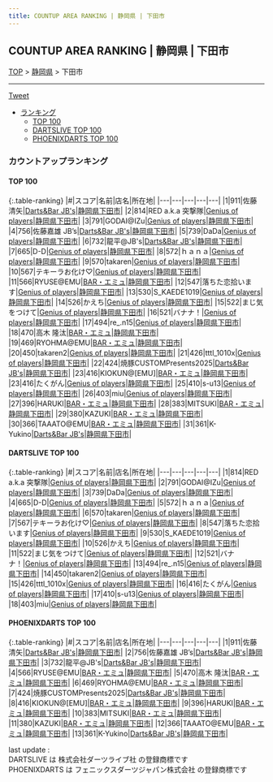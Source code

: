 ```yaml
---
title: COUNTUP AREA RANKING | 静岡県 | 下田市
---
```

## COUNTUP AREA RANKING | 静岡県 | 下田市

[TOP](/darts/rank/) > [静岡県](/darts/rank/静岡県/) > 下田市

___

<a href="https://twitter.com/share?ref_src=twsrc%5Etfw" data-text="COUNTUP AREA RANKING | 静岡県下田市" class="twitter-share-button" data-hashtags="DARTSLIVE,PHOENIXDARTS,darts,ダーツ" data-show-count="false">Tweet</a>

* [ランキング](#カウントアップランキング)
    * [TOP 100](#top-100)
    * [DARTSLIVE TOP 100](#dartslive-top-100)
    * [PHOENIXDARTS TOP 100](#phoenixdarts-top-100)

### カウントアップランキング

#### TOP 100



{:.table-ranking}
|#|スコア|名前|店名|所在地|
|---|---|---|---|---|
|1|911|<span class="rank-name-pd">佐藤 清矢</span>|<a href="https://vs.phoenixdarts.com/jp/shop/shopDetailInfo/s_10081?s_seq=10081">Darts&Bar JB's</a>|<a href="/darts/rank/静岡県/下田市">静岡県下田市</a>|
|2|814|<span class="rank-name-dl">RED a.k.a 突撃隊</span>|<a href="https://search.dartslive.com/jp/shop/e5223ba81cd76cbe0d9b047a20a7ba1e">Genius of players</a>|<a href="/darts/rank/静岡県/下田市">静岡県下田市</a>|
|3|791|<span class="rank-name-dl">GODAI@IZu</span>|<a href="https://search.dartslive.com/jp/shop/e5223ba81cd76cbe0d9b047a20a7ba1e">Genius of players</a>|<a href="/darts/rank/静岡県/下田市">静岡県下田市</a>|
|4|756|<span class="rank-name-pd">佐藤嘉雄 JB’s</span>|<a href="https://vs.phoenixdarts.com/jp/shop/shopDetailInfo/s_10081?s_seq=10081">Darts&Bar JB's</a>|<a href="/darts/rank/静岡県/下田市">静岡県下田市</a>|
|5|739|<span class="rank-name-dl">DaDa</span>|<a href="https://search.dartslive.com/jp/shop/e5223ba81cd76cbe0d9b047a20a7ba1e">Genius of players</a>|<a href="/darts/rank/静岡県/下田市">静岡県下田市</a>|
|6|732|<span class="rank-name-pd">龍平@JB&#x27;s</span>|<a href="https://vs.phoenixdarts.com/jp/shop/shopDetailInfo/s_10081?s_seq=10081">Darts&Bar JB's</a>|<a href="/darts/rank/静岡県/下田市">静岡県下田市</a>|
|7|665|<span class="rank-name-dl">D-D</span>|<a href="https://search.dartslive.com/jp/shop/e5223ba81cd76cbe0d9b047a20a7ba1e">Genius of players</a>|<a href="/darts/rank/静岡県/下田市">静岡県下田市</a>|
|8|572|<span class="rank-name-dl">ｈａｎａ</span>|<a href="https://search.dartslive.com/jp/shop/e5223ba81cd76cbe0d9b047a20a7ba1e">Genius of players</a>|<a href="/darts/rank/静岡県/下田市">静岡県下田市</a>|
|9|570|<span class="rank-name-dl">takaren</span>|<a href="https://search.dartslive.com/jp/shop/e5223ba81cd76cbe0d9b047a20a7ba1e">Genius of players</a>|<a href="/darts/rank/静岡県/下田市">静岡県下田市</a>|
|10|567|<span class="rank-name-dl">テキーラお化け♡</span>|<a href="https://search.dartslive.com/jp/shop/e5223ba81cd76cbe0d9b047a20a7ba1e">Genius of players</a>|<a href="/darts/rank/静岡県/下田市">静岡県下田市</a>|
|11|566|<span class="rank-name-pd">RYUSE@EMU</span>|<a href="https://vs.phoenixdarts.com/jp/shop/shopDetailInfo/s_8626?s_seq=8626">BAR・エミュ</a>|<a href="/darts/rank/静岡県/下田市">静岡県下田市</a>|
|12|547|<span class="rank-name-dl">落ちた恋拾います</span>|<a href="https://search.dartslive.com/jp/shop/e5223ba81cd76cbe0d9b047a20a7ba1e">Genius of players</a>|<a href="/darts/rank/静岡県/下田市">静岡県下田市</a>|
|13|530|<span class="rank-name-dl">S_KAEDE1019</span>|<a href="https://search.dartslive.com/jp/shop/e5223ba81cd76cbe0d9b047a20a7ba1e">Genius of players</a>|<a href="/darts/rank/静岡県/下田市">静岡県下田市</a>|
|14|526|<span class="rank-name-dl">かえち</span>|<a href="https://search.dartslive.com/jp/shop/e5223ba81cd76cbe0d9b047a20a7ba1e">Genius of players</a>|<a href="/darts/rank/静岡県/下田市">静岡県下田市</a>|
|15|522|<span class="rank-name-dl">まじ気をつけて</span>|<a href="https://search.dartslive.com/jp/shop/e5223ba81cd76cbe0d9b047a20a7ba1e">Genius of players</a>|<a href="/darts/rank/静岡県/下田市">静岡県下田市</a>|
|16|521|<span class="rank-name-dl">バナナ！</span>|<a href="https://search.dartslive.com/jp/shop/e5223ba81cd76cbe0d9b047a20a7ba1e">Genius of players</a>|<a href="/darts/rank/静岡県/下田市">静岡県下田市</a>|
|17|494|<span class="rank-name-dl">re_.n15</span>|<a href="https://search.dartslive.com/jp/shop/e5223ba81cd76cbe0d9b047a20a7ba1e">Genius of players</a>|<a href="/darts/rank/静岡県/下田市">静岡県下田市</a>|
|18|470|<span class="rank-name-pd"><span class="pro-icon-pd"></span>高木 隆汰</span>|<a href="https://vs.phoenixdarts.com/jp/shop/shopDetailInfo/s_8626?s_seq=8626">BAR・エミュ</a>|<a href="/darts/rank/静岡県/下田市">静岡県下田市</a>|
|19|469|<span class="rank-name-pd">RYOHMA@EMU</span>|<a href="https://vs.phoenixdarts.com/jp/shop/shopDetailInfo/s_8626?s_seq=8626">BAR・エミュ</a>|<a href="/darts/rank/静岡県/下田市">静岡県下田市</a>|
|20|450|<span class="rank-name-dl">takaren2</span>|<a href="https://search.dartslive.com/jp/shop/e5223ba81cd76cbe0d9b047a20a7ba1e">Genius of players</a>|<a href="/darts/rank/静岡県/下田市">静岡県下田市</a>|
|21|426|<span class="rank-name-dl">tttl_1010x</span>|<a href="https://search.dartslive.com/jp/shop/e5223ba81cd76cbe0d9b047a20a7ba1e">Genius of players</a>|<a href="/darts/rank/静岡県/下田市">静岡県下田市</a>|
|22|424|<span class="rank-name-pd">焼豚CUSTOMPresents2025</span>|<a href="https://vs.phoenixdarts.com/jp/shop/shopDetailInfo/s_10081?s_seq=10081">Darts&Bar JB's</a>|<a href="/darts/rank/静岡県/下田市">静岡県下田市</a>|
|23|416|<span class="rank-name-pd">KIOKUN@[EMU]</span>|<a href="https://vs.phoenixdarts.com/jp/shop/shopDetailInfo/s_8626?s_seq=8626">BAR・エミュ</a>|<a href="/darts/rank/静岡県/下田市">静岡県下田市</a>|
|23|416|<span class="rank-name-dl">たくがん</span>|<a href="https://search.dartslive.com/jp/shop/e5223ba81cd76cbe0d9b047a20a7ba1e">Genius of players</a>|<a href="/darts/rank/静岡県/下田市">静岡県下田市</a>|
|25|410|<span class="rank-name-dl">s-u13</span>|<a href="https://search.dartslive.com/jp/shop/e5223ba81cd76cbe0d9b047a20a7ba1e">Genius of players</a>|<a href="/darts/rank/静岡県/下田市">静岡県下田市</a>|
|26|403|<span class="rank-name-dl">miu</span>|<a href="https://search.dartslive.com/jp/shop/e5223ba81cd76cbe0d9b047a20a7ba1e">Genius of players</a>|<a href="/darts/rank/静岡県/下田市">静岡県下田市</a>|
|27|396|<span class="rank-name-pd">HARUKI</span>|<a href="https://vs.phoenixdarts.com/jp/shop/shopDetailInfo/s_8626?s_seq=8626">BAR・エミュ</a>|<a href="/darts/rank/静岡県/下田市">静岡県下田市</a>|
|28|383|<span class="rank-name-pd">MITSUKI</span>|<a href="https://vs.phoenixdarts.com/jp/shop/shopDetailInfo/s_8626?s_seq=8626">BAR・エミュ</a>|<a href="/darts/rank/静岡県/下田市">静岡県下田市</a>|
|29|380|<span class="rank-name-pd">KAZUKI</span>|<a href="https://vs.phoenixdarts.com/jp/shop/shopDetailInfo/s_8626?s_seq=8626">BAR・エミュ</a>|<a href="/darts/rank/静岡県/下田市">静岡県下田市</a>|
|30|366|<span class="rank-name-pd">TAAATO@EMU</span>|<a href="https://vs.phoenixdarts.com/jp/shop/shopDetailInfo/s_8626?s_seq=8626">BAR・エミュ</a>|<a href="/darts/rank/静岡県/下田市">静岡県下田市</a>|
|31|361|<span class="rank-name-pd">K-Yukino</span>|<a href="https://vs.phoenixdarts.com/jp/shop/shopDetailInfo/s_10081?s_seq=10081">Darts&Bar JB's</a>|<a href="/darts/rank/静岡県/下田市">静岡県下田市</a>|


#### DARTSLIVE TOP 100



{:.table-ranking}
|#|スコア|名前|店名|所在地|
|---|---|---|---|---|
|1|814|<span class="rank-name-dl">RED a.k.a 突撃隊</span>|<a href="https://search.dartslive.com/jp/shop/e5223ba81cd76cbe0d9b047a20a7ba1e">Genius of players</a>|<a href="/darts/rank/静岡県/下田市">静岡県下田市</a>|
|2|791|<span class="rank-name-dl">GODAI@IZu</span>|<a href="https://search.dartslive.com/jp/shop/e5223ba81cd76cbe0d9b047a20a7ba1e">Genius of players</a>|<a href="/darts/rank/静岡県/下田市">静岡県下田市</a>|
|3|739|<span class="rank-name-dl">DaDa</span>|<a href="https://search.dartslive.com/jp/shop/e5223ba81cd76cbe0d9b047a20a7ba1e">Genius of players</a>|<a href="/darts/rank/静岡県/下田市">静岡県下田市</a>|
|4|665|<span class="rank-name-dl">D-D</span>|<a href="https://search.dartslive.com/jp/shop/e5223ba81cd76cbe0d9b047a20a7ba1e">Genius of players</a>|<a href="/darts/rank/静岡県/下田市">静岡県下田市</a>|
|5|572|<span class="rank-name-dl">ｈａｎａ</span>|<a href="https://search.dartslive.com/jp/shop/e5223ba81cd76cbe0d9b047a20a7ba1e">Genius of players</a>|<a href="/darts/rank/静岡県/下田市">静岡県下田市</a>|
|6|570|<span class="rank-name-dl">takaren</span>|<a href="https://search.dartslive.com/jp/shop/e5223ba81cd76cbe0d9b047a20a7ba1e">Genius of players</a>|<a href="/darts/rank/静岡県/下田市">静岡県下田市</a>|
|7|567|<span class="rank-name-dl">テキーラお化け♡</span>|<a href="https://search.dartslive.com/jp/shop/e5223ba81cd76cbe0d9b047a20a7ba1e">Genius of players</a>|<a href="/darts/rank/静岡県/下田市">静岡県下田市</a>|
|8|547|<span class="rank-name-dl">落ちた恋拾います</span>|<a href="https://search.dartslive.com/jp/shop/e5223ba81cd76cbe0d9b047a20a7ba1e">Genius of players</a>|<a href="/darts/rank/静岡県/下田市">静岡県下田市</a>|
|9|530|<span class="rank-name-dl">S_KAEDE1019</span>|<a href="https://search.dartslive.com/jp/shop/e5223ba81cd76cbe0d9b047a20a7ba1e">Genius of players</a>|<a href="/darts/rank/静岡県/下田市">静岡県下田市</a>|
|10|526|<span class="rank-name-dl">かえち</span>|<a href="https://search.dartslive.com/jp/shop/e5223ba81cd76cbe0d9b047a20a7ba1e">Genius of players</a>|<a href="/darts/rank/静岡県/下田市">静岡県下田市</a>|
|11|522|<span class="rank-name-dl">まじ気をつけて</span>|<a href="https://search.dartslive.com/jp/shop/e5223ba81cd76cbe0d9b047a20a7ba1e">Genius of players</a>|<a href="/darts/rank/静岡県/下田市">静岡県下田市</a>|
|12|521|<span class="rank-name-dl">バナナ！</span>|<a href="https://search.dartslive.com/jp/shop/e5223ba81cd76cbe0d9b047a20a7ba1e">Genius of players</a>|<a href="/darts/rank/静岡県/下田市">静岡県下田市</a>|
|13|494|<span class="rank-name-dl">re_.n15</span>|<a href="https://search.dartslive.com/jp/shop/e5223ba81cd76cbe0d9b047a20a7ba1e">Genius of players</a>|<a href="/darts/rank/静岡県/下田市">静岡県下田市</a>|
|14|450|<span class="rank-name-dl">takaren2</span>|<a href="https://search.dartslive.com/jp/shop/e5223ba81cd76cbe0d9b047a20a7ba1e">Genius of players</a>|<a href="/darts/rank/静岡県/下田市">静岡県下田市</a>|
|15|426|<span class="rank-name-dl">tttl_1010x</span>|<a href="https://search.dartslive.com/jp/shop/e5223ba81cd76cbe0d9b047a20a7ba1e">Genius of players</a>|<a href="/darts/rank/静岡県/下田市">静岡県下田市</a>|
|16|416|<span class="rank-name-dl">たくがん</span>|<a href="https://search.dartslive.com/jp/shop/e5223ba81cd76cbe0d9b047a20a7ba1e">Genius of players</a>|<a href="/darts/rank/静岡県/下田市">静岡県下田市</a>|
|17|410|<span class="rank-name-dl">s-u13</span>|<a href="https://search.dartslive.com/jp/shop/e5223ba81cd76cbe0d9b047a20a7ba1e">Genius of players</a>|<a href="/darts/rank/静岡県/下田市">静岡県下田市</a>|
|18|403|<span class="rank-name-dl">miu</span>|<a href="https://search.dartslive.com/jp/shop/e5223ba81cd76cbe0d9b047a20a7ba1e">Genius of players</a>|<a href="/darts/rank/静岡県/下田市">静岡県下田市</a>|


#### PHOENIXDARTS TOP 100



{:.table-ranking}
|#|スコア|名前|店名|所在地|
|---|---|---|---|---|
|1|911|<span class="rank-name-pd">佐藤 清矢</span>|<a href="https://vs.phoenixdarts.com/jp/shop/shopDetailInfo/s_10081?s_seq=10081">Darts&Bar JB's</a>|<a href="/darts/rank/静岡県/下田市">静岡県下田市</a>|
|2|756|<span class="rank-name-pd">佐藤嘉雄 JB’s</span>|<a href="https://vs.phoenixdarts.com/jp/shop/shopDetailInfo/s_10081?s_seq=10081">Darts&Bar JB's</a>|<a href="/darts/rank/静岡県/下田市">静岡県下田市</a>|
|3|732|<span class="rank-name-pd">龍平@JB&#x27;s</span>|<a href="https://vs.phoenixdarts.com/jp/shop/shopDetailInfo/s_10081?s_seq=10081">Darts&Bar JB's</a>|<a href="/darts/rank/静岡県/下田市">静岡県下田市</a>|
|4|566|<span class="rank-name-pd">RYUSE@EMU</span>|<a href="https://vs.phoenixdarts.com/jp/shop/shopDetailInfo/s_8626?s_seq=8626">BAR・エミュ</a>|<a href="/darts/rank/静岡県/下田市">静岡県下田市</a>|
|5|470|<span class="rank-name-pd"><span class="pro-icon-pd"></span>高木 隆汰</span>|<a href="https://vs.phoenixdarts.com/jp/shop/shopDetailInfo/s_8626?s_seq=8626">BAR・エミュ</a>|<a href="/darts/rank/静岡県/下田市">静岡県下田市</a>|
|6|469|<span class="rank-name-pd">RYOHMA@EMU</span>|<a href="https://vs.phoenixdarts.com/jp/shop/shopDetailInfo/s_8626?s_seq=8626">BAR・エミュ</a>|<a href="/darts/rank/静岡県/下田市">静岡県下田市</a>|
|7|424|<span class="rank-name-pd">焼豚CUSTOMPresents2025</span>|<a href="https://vs.phoenixdarts.com/jp/shop/shopDetailInfo/s_10081?s_seq=10081">Darts&Bar JB's</a>|<a href="/darts/rank/静岡県/下田市">静岡県下田市</a>|
|8|416|<span class="rank-name-pd">KIOKUN@[EMU]</span>|<a href="https://vs.phoenixdarts.com/jp/shop/shopDetailInfo/s_8626?s_seq=8626">BAR・エミュ</a>|<a href="/darts/rank/静岡県/下田市">静岡県下田市</a>|
|9|396|<span class="rank-name-pd">HARUKI</span>|<a href="https://vs.phoenixdarts.com/jp/shop/shopDetailInfo/s_8626?s_seq=8626">BAR・エミュ</a>|<a href="/darts/rank/静岡県/下田市">静岡県下田市</a>|
|10|383|<span class="rank-name-pd">MITSUKI</span>|<a href="https://vs.phoenixdarts.com/jp/shop/shopDetailInfo/s_8626?s_seq=8626">BAR・エミュ</a>|<a href="/darts/rank/静岡県/下田市">静岡県下田市</a>|
|11|380|<span class="rank-name-pd">KAZUKI</span>|<a href="https://vs.phoenixdarts.com/jp/shop/shopDetailInfo/s_8626?s_seq=8626">BAR・エミュ</a>|<a href="/darts/rank/静岡県/下田市">静岡県下田市</a>|
|12|366|<span class="rank-name-pd">TAAATO@EMU</span>|<a href="https://vs.phoenixdarts.com/jp/shop/shopDetailInfo/s_8626?s_seq=8626">BAR・エミュ</a>|<a href="/darts/rank/静岡県/下田市">静岡県下田市</a>|
|13|361|<span class="rank-name-pd">K-Yukino</span>|<a href="https://vs.phoenixdarts.com/jp/shop/shopDetailInfo/s_10081?s_seq=10081">Darts&Bar JB's</a>|<a href="/darts/rank/静岡県/下田市">静岡県下田市</a>|


<div class="footer border-top border-gray-light mt-5 pt-3 text-right text-gray">
    last update : <span style="font-weight: italic" id="foot_last_modified"></span><br />
    DARTSLIVE は 株式会社ダーツライブ社 の登録商標です<br />
    PHOENIXDARTS は フェニックスダーツジャパン株式会社 の登録商標です<br />
</div>

<script src="https://cdnjs.cloudflare.com/ajax/libs/jquery.tablesorter/2.31.3/js/jquery.tablesorter.min.js" integrity="sha512-qzgd5cYSZcosqpzpn7zF2ZId8f/8CHmFKZ8j7mU4OUXTNRd5g+ZHBPsgKEwoqxCtdQvExE5LprwwPAgoicguNg==" crossorigin="anonymous" referrerpolicy="no-referrer"></script>
<link rel="stylesheet" href="https://cdnjs.cloudflare.com/ajax/libs/jquery.tablesorter/2.31.3/css/theme.default.min.css" integrity="sha512-wghhOJkjQX0Lh3NSWvNKeZ0ZpNn+SPVXX1Qyc9OCaogADktxrBiBdKGDoqVUOyhStvMBmJQ8ZdMHiR3wuEq8+w==" crossorigin="anonymous" referrerpolicy="no-referrer" />
<script>
$(function() {
    $(".table-ranking").tablesorter({sortList:[[0, 0]]});
    $("#foot_last_modified").text(formatDate(new Date(document.lastModified), 'yyyy-MM-dd HH:mm:ss'));
});
</script>

<script async src="https://platform.twitter.com/widgets.js" charset="utf-8"></script>